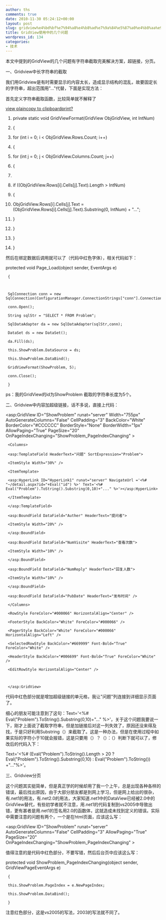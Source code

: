 ```yaml
---
author: ths
comments: true
date: 2010-11-30 05:24:12+00:00
layout: post
slug: gridview%e4%bd%bf%e7%94%a8%e4%b8%ad%e7%9a%84%e5%87%a0%e4%b8%aa%e9%97%ae%e9%a2%98
title: GridView使用中的几个问题
wordpress_id: 134
categories:
- 技术
---
```






本文中提到的GridView的几个问题有字符串截取完美解决方案，超链接，分页。





一、Gridview中长字符串的截取





我们用Gridview是有时需要显示的内容太长，造成显示结构的混乱，故要固定长的字符串，超出范围用"…"代替，下面是实现方法：





首先定义字符串截取函数，比较简单就不解释了










    


        

[view plain](http://blog.csdn.net/tonghuashuai2009/archive/2010/03/07/5353889.aspx#)[copy to clipboard](http://blog.csdn.net/tonghuashuai2009/archive/2010/03/07/5353889.aspx#)[print](http://blog.csdn.net/tonghuashuai2009/archive/2010/03/07/5353889.aspx#)[?](http://blog.csdn.net/tonghuashuai2009/archive/2010/03/07/5353889.aspx#)


    


    


        
  1. private static void GridViewFormat(GridView ObjGridView, int IntNum)

        
  2. {

        
  3. for (int i = 0; i < ObjGridView.Rows.Count; i++)

        
  4. {

        
  5. for (int j = 0; j < ObjGridView.Columns.Count; j++)

        
  6. {

        
  7. 
        
  8. if ((ObjGridView.Rows[i].Cells[j].Text).Length > IntNum)

        
  9. {

        
  10. ObjGridView.Rows[i].Cells[j].Text = (ObjGridView.Rows[i].Cells[j].Text).Substring(0, IntNum) + "...";

        
  11. }

        
  12. }

        
  13. }

        
  14. }

    










然后在绑定数据后调用就可以了（代码中红色字体），相关代码如下：





protected void Page_Load(object sender, EventArgs e)  

     {  

       

     SqlConnection conn = new SqlConnection(ConfigurationManager.ConnectionStrings["conn"].ConnectionString);  

     conn.Open();  

     String sqlStr = "SELECT * FROM Problem";  

     SqlDataAdapter da = new SqlDataAdapter(sqlStr,conn);  

     DataSet ds = new DataSet();  

     da.Fill(ds);  

     this.ShowProblem.DataSource = ds;  

     this.ShowProblem.DataBind();  

     GridViewFormat(ShowProblem, 5);  

     conn.Close();  

     }





ps：我的GridView的id为ShowProblem 截取的字符串长度为5个。





二、Gridview中内容加超级链接，话不多说，直接上代码：





<asp:GridView ID="ShowProblem" runat="server" Width="755px" AutoGenerateColumns="False" CellPadding="3" BackColor="White" BorderColor="#CCCCCC" BorderStyle="None" BorderWidth="1px" AllowPaging="True" PageSize="20" OnPageIndexChanging="ShowProblem_PageIndexChanging" >  

     <Columns>  

     <asp:TemplateField HeaderText="问题" SortExpression="Problem">   

     <ItemStyle Width="30%" />   

     <ItemTemplate>  

     <asp:HyperLink ID="HyperLink1" runat="server" NavigateUrl ='<%# "~/detail.aspx?id="+Eval("id") %>' Text='<%# Eval("Problem").ToString().Substring(0,10)+"..." %>'></asp:HyperLink>  

     </ItemTemplate>  

     </asp:TemplateField>   

     <asp:BoundField DataField="Auther" HeaderText="提问者">  

     <ItemStyle Width="20%" />  

     </asp:BoundField>  

     <asp:BoundField DataField="NumVisite" HeaderText="查看次数">  

     <ItemStyle Width="10%" />  

     </asp:BoundField>  

     <asp:BoundField DataField="NumReply" HeaderText="回复人数">  

     <ItemStyle Width="10%" />  

     </asp:BoundField>  

     <asp:BoundField DataField="PubDate" HeaderText="发布时间" />   

     </Columns>  

     <RowStyle ForeColor="#000066" HorizontalAlign="Center" />  

     <FooterStyle BackColor="White" ForeColor="#000066" />  

     <PagerStyle BackColor="White" ForeColor="#000066" HorizontalAlign="Left" />  

     <SelectedRowStyle BackColor="#669999" Font-Bold="True" ForeColor="White" />  

     <HeaderStyle BackColor="#006699" Font-Bold="True" ForeColor="White" />  

     <EditRowStyle HorizontalAlign="Center" />  

       

     </asp:GridView>





代码中红色部分就是增加超级链接的单元格，我让"问题"列连接到详细显示页面了。





细心的朋友可能注意到了这句：Text='<%# Eval("Problem").ToString().Substring(0,10)+"..." %>'，关于这个问题我要说一下，刚才上面说了截取字符串，但是加链接后对这一列失效了，原因还没来得及找，于是只好利用Substring（）来截取了。这是一种办法，但是在使用过程中如果实际的字符小于10就会报错，这是只要用（）？（）：（）判断下就可以了，修改后的代码入下：





Text='<%# (Eval("Problem").ToString().Length > 20 ? Eval("Problem").ToString().Substring(0,10) : Eval("Problem").ToString()) +"..."%>'。





三、Gridview分页





这个问题其实挺简单，但是真正学的时候却用了我一个上午，总是出现各种各样的错误，最后找出原因，由于大部分朋友都是到网上学习，但是网上给出的很杂，有.net1的用法，有.net2.0的用法，大家知道.net1中的DataView已经被2.0中的GridView替代，有些初学者就不注意，用.net1的代码复制到vs2005中导致出错，更有甚者是用.net1的签名用2.0的函数体，这就造成未找到定义的错误。实际中需要注意的问题有两个，一个是在html页面，应该这么写：





<asp:GridView ID="ShowProblem" runat="server" AutoGenerateColumns="False" CellPadding="3" AllowPaging="True" PageSize="20" OnPageIndexChanging="ShowProblem_PageIndexChanging" >





值得注意的是代码中红色部分，不要写错，然后后台页中应该这么写：





protected void ShowProblem_PageIndexChanging(object sender, GridViewPageEventArgs e)  

     {  

     this.ShowProblem.PageIndex = e.NewPageIndex;  

     this.ShowProblem.DataBind();  

     }





注意红色部分，这是vs2005的写法，2003的写法就不同了。



